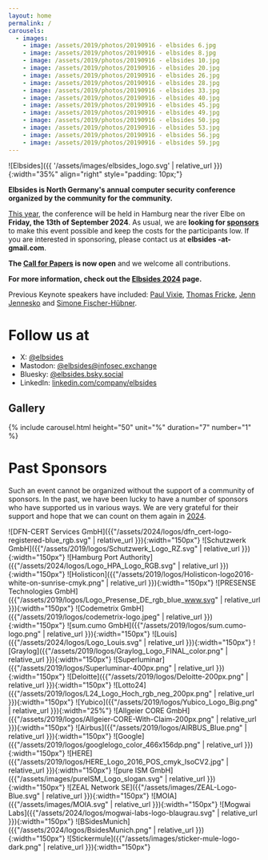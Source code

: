 ```yaml
---
layout: home
permalink: /
carousels:
  - images:
    - image: /assets/2019/photos/20190916 - elbsides 6.jpg
    - image: /assets/2019/photos/20190916 - elbsides 8.jpg
    - image: /assets/2019/photos/20190916 - elbsides 10.jpg
    - image: /assets/2019/photos/20190916 - elbsides 20.jpg
    - image: /assets/2019/photos/20190916 - elbsides 26.jpg
    - image: /assets/2019/photos/20190916 - elbsides 28.jpg
    - image: /assets/2019/photos/20190916 - elbsides 33.jpg
    - image: /assets/2019/photos/20190916 - elbsides 40.jpg
    - image: /assets/2019/photos/20190916 - elbsides 45.jpg
    - image: /assets/2019/photos/20190916 - elbsides 49.jpg
    - image: /assets/2019/photos/20190916 - elbsides 50.jpg
    - image: /assets/2019/photos/20190916 - elbsides 53.jpg
    - image: /assets/2019/photos/20190916 - elbsides 56.jpg
    - image: /assets/2019/photos/20190916 - elbsides 59.jpg
---
```


![Elbsides]({{ '/assets/images/elbsides_logo.svg' | relative_url }}){:width="35%" align="right" style="padding: 10px;"}


**Elbsides is North Germany's annual computer security conference organized by the community for the community.**

[This year](/2024/), the conference will be held in Hamburg near the river Elbe on **Friday, the 13th of September 2024**. As usual, we are **looking for [sponsors](/2024/#sponsors)** to make this event possible and keep the costs for the participants low. If you are interested in sponsoring, please contact us at **elbsides -at- gmail.com**.

**The [Call for Papers](/2024/cfp/) is now open** and we welcome all contributions.

**For more information, check out the [Elbsides 2024](/2024/) page.**

Previous Keynote speakers have included: [Paul Vixie](https://www.linkedin.com/in/paulvixie/), [Thomas Fricke](https://thomasfricke.de), [Jenn Jennesko](https://www.linkedin.com/in/jenniferjanesko/) and [Simone Fischer-Hübner](https://www.kau.se/forskare/simone-fischer-hubner).


# Follow us at

* X: [@elbsides](https://twitter.com/elbsides)
* Mastodon: [@elbsides@infosec.exchange](https://infosec.exchange/@elbsides)
* Bluesky: [@elbsides.bsky.social](https://bsky.app/profile/elbsides.bsky.social)
* LinkedIn: [linkedin.com/company/elbsides](https://www.linkedin.com/company/elbsides/?viewAsMember=true)


## Gallery

{% include carousel.html height="50" unit="%" duration="7" number="1" %}

# Past Sponsors

Such an event cannot be organized without the support of a community of sponsors. In the past, we have been lucky to have a number of sponsors who have supported us in various ways. We are very grateful for their support and hope that we can count on them again in [2024](/2024/).

![DFN-CERT Services GmbH]({{"/assets/2024/logos/dfn_cert-logo-registered-blue_rgb.svg" | relative_url }}){:width="150px"}
![Schutzwerk GmbH]({{"/assets/2019/logos/Schutzwerk_Logo_RZ.svg" | relative_url }}){:width="150px"}
![Hamburg Port Authority]({{"/assets/2024/logos/Logo_HPA_Logo_RGB.svg" | relative_url }}){:width="150px"}
![Holisticon]({{"/assets/2019/logos/Holisticon-logo2016-white-on-sunrise-cmyk.png" | relative_url }}){:width="150px"}
![PRESENSE Technologies GmbH]({{"/assets/2019/logos/Logo_Presense_DE_rgb_blue_www.svg" | relative_url }}){:width="150px"}
![Codemetrix GmbH]({{"/assets/2019/logos/codemetrix-logo.jpeg" | relative_url }}){:width="150px"}
![sum.cumo GmbH]({{"/assets/2019/logos/sum.cumo-logo.png" | relative_url }}){:width="150px"}
![Louis]({{"/assets/2024/logos/Logo_Louis.svg" | relative_url }}){:width="150px"}
![Graylog]({{"/assets/2019/logos/Graylog_Logo_FINAL_color.png" | relative_url }}){:width="150px"}
![Superluminar]({{"/assets/2019/logos/Superluminar-400px.png" | relative_url }}){:width="150px"}
![Deloitte]({{"/assets/2019/logos/Deloitte-200px.png" | relative_url }}){:width="150px"}
![Lotto24]({{"/assets/2019/logos/L24_Logo_Hoch_rgb_neg_200px.png" | relative_url }}){:width="150px"}
![Yubico]({{"/assets/2019/logos/Yubico_Logo_Big.png" | relative_url }}){:width="25%"}
![Allgeier CORE GmbH]({{"/assets/2019/logos/Allgeier-CORE-With-Claim-200px.png" | relative_url }}){:width="150px"}
![Airbus]({{"/assets/2019/logos/AIRBUS_Blue.png" | relative_url }}){:width="150px"}
![Google]({{"/assets/2019/logos/googlelogo_color_466x156dp.png" | relative_url }}){:width="150px"}
![HERE]({{"/assets/2019/logos/HERE_Logo_2016_POS_cmyk_IsoCV2.jpg" | relative_url }}){:width="150px"}
![pure ISM GmbH]({{"/assets/images/pureISM_Logo_slogan.svg" | relative_url }}){:width="150px"}
![ZEAL Network SE]({{"/assets/images/ZEAL-Logo-Blue.svg" | relative_url }}){:width="150px"}
![MOIA]({{"/assets/images/MOIA.svg" | relative_url }}){:width="150px"}
![Mogwai Labs]({{"/assets/2024/logos/mogwai-labs-logo-blaugrau.svg" | relative_url }}){:width="150px"}
![BSidesMunich]({{"/assets/2024/logos/BsidesMunich.png" | relative_url }}){:width="150px"}
![Stickermule]({{"/assets/images/sticker-mule-logo-dark.png" | relative_url }}){:width="150px"}
